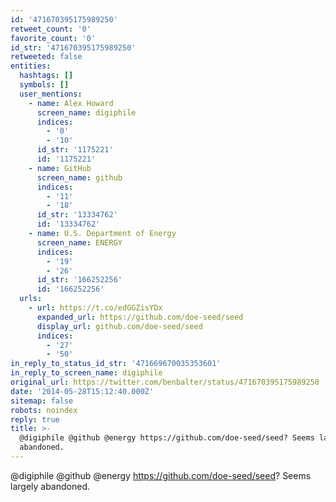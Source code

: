 ```yaml
---
id: '471670395175989250'
retweet_count: '0'
favorite_count: '0'
id_str: '471670395175989250'
retweeted: false
entities:
  hashtags: []
  symbols: []
  user_mentions:
    - name: Alex Howard
      screen_name: digiphile
      indices:
        - '0'
        - '10'
      id_str: '1175221'
      id: '1175221'
    - name: GitHub
      screen_name: github
      indices:
        - '11'
        - '18'
      id_str: '13334762'
      id: '13334762'
    - name: U.S. Department of Energy
      screen_name: ENERGY
      indices:
        - '19'
        - '26'
      id_str: '166252256'
      id: '166252256'
  urls:
    - url: https://t.co/edGGZisYDx
      expanded_url: https://github.com/doe-seed/seed
      display_url: github.com/doe-seed/seed
      indices:
        - '27'
        - '50'
in_reply_to_status_id_str: '471669670035353601'
in_reply_to_screen_name: digiphile
original_url: https://twitter.com/benbalter/status/471670395175989250
date: '2014-05-28T15:12:40.000Z'
sitemap: false
robots: noindex
reply: true
title: >-
  @digiphile @github @energy https://github.com/doe-seed/seed? Seems largely
  abandoned.
---
```


@digiphile @github @energy https://github.com/doe-seed/seed? Seems largely abandoned.